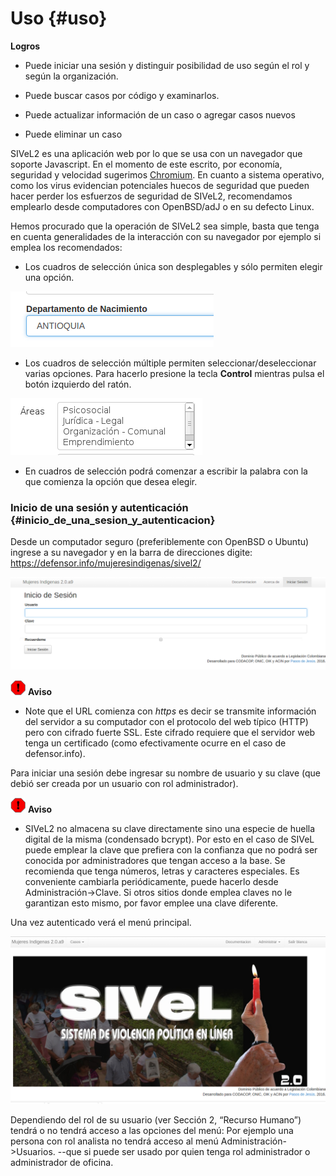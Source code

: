 
# Uso  {#uso}

**Logros**

* Puede iniciar una sesión y distinguir posibilidad de uso según el rol y según la 
organización.

* Puede buscar casos por código y examinarlos.

* Puede actualizar información de un caso o agregar casos nuevos

* Puede eliminar un caso

SIVeL2 es una aplicación web por lo que se usa con un navegador que soporte 
Javascript. En el momento de este escrito, por economía, seguridad y velocidad 
sugerimos [Chromium](https://www.google.com/chrome/browser/desktop/index.html). 
En cuanto a sistema operativo, como los virus evidencian potenciales huecos de 
seguridad que pueden hacer perder los esfuerzos de seguridad de SIVeL2, 
recomendamos emplearlo desde computadores con OpenBSD/adJ o en su defecto Linux.

Hemos procurado que la operación de SIVeL2 sea simple, basta que tenga en cuenta 
generalidades de la interacción con su navegador por ejemplo si emplea los recomendados:

* Los cuadros de selección única son desplegables y sólo permiten elegir una opción.
 
![Cuadro de Selección Unica](img/seleccion_unica.png)

* Los cuadros de selección múltiple permiten seleccionar/deseleccionar varias 
opciones. Para hacerlo presione la tecla **Control** mientras pulsa el botón 
izquierdo del ratón.

![Cuadro de Selección Múltiple](img/selmultiple.png)

* En cuadros de selección podrá comenzar a escribir la palabra con la que comienza 
la opción que desea elegir.

### Inicio de una sesión y autenticación {#inicio_de_una_sesion_y_autenticacion}

Desde un computador seguro (preferiblemente con OpenBSD o Ubuntu) ingrese a su 
navegador y en la barra de direcciones digite: 
<https://defensor.info/mujeresindigenas/sivel2/>

![Autenticación](img/autenticacion.png)

![Aviso](img/aviso.png)	
**Aviso**

* Note que el URL comienza con *https* es decir se transmite información del servidor 
a su computador con el protocolo del web típico (HTTP) pero con cifrado fuerte SSL. 
Este cifrado requiere que el servidor web tenga un certificado (como efectivamente
ocurre en el caso de defensor.info).

Para iniciar una sesión debe ingresar su nombre de usuario y su clave (que debió 
ser creada por un usuario con rol administrador).

![Aviso](img/aviso.png)	
**Aviso**

* SIVeL2 no almacena su clave directamente sino una especie de huella digital de la 
misma (condensado bcrypt). Por esto en el caso de SIVeL puede emplear la clave que 
prefiera con la confianza que no podrá ser conocida por administradores que tengan acceso a la base. 
Se recomienda que tenga números, letras y caracteres especiales. 
Es conveniente cambiarla periódicamente, puede hacerlo desde Administración->Clave.
Si otros sitios donde emplea claves no le garantizan esto mismo, por favor emplee una
clave diferente.

Una vez autenticado verá el menú principal.

![Menu Principal](img/menu_principal.png)

Dependiendo del rol de su usuario (ver Sección 2, “Recurso Humano”) tendrá o no 
tendrá acceso a las opciones del menú: Por ejemplo una persona con rol analista no 
tendrá acceso al menú Administración->Usuarios. --que si puede ser usado por
quien tenga rol administrador o administrador de oficina.


